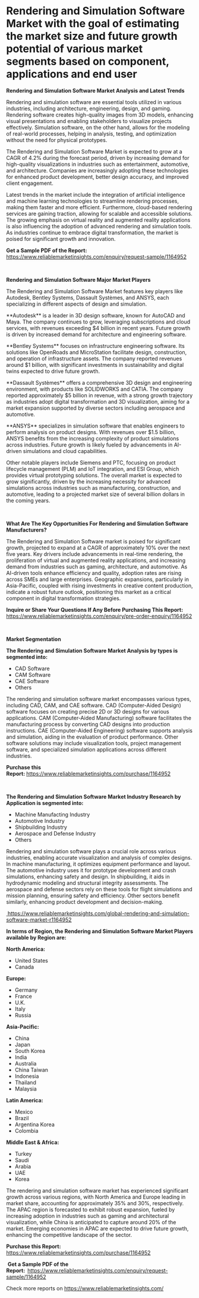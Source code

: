 <p><h1>Rendering and Simulation Software Market with the goal of estimating the market size and future growth potential of various market segments based on component, applications and end user</h1></p><p><strong>Rendering and Simulation Software Market Analysis and Latest Trends</strong></p>
<p><p>Rendering and simulation software are essential tools utilized in various industries, including architecture, engineering, design, and gaming. Rendering software creates high-quality images from 3D models, enhancing visual presentations and enabling stakeholders to visualize projects effectively. Simulation software, on the other hand, allows for the modeling of real-world processes, helping in analysis, testing, and optimization without the need for physical prototypes.</p><p>The Rendering and Simulation Software Market is expected to grow at a CAGR of 4.2% during the forecast period, driven by increasing demand for high-quality visualizations in industries such as entertainment, automotive, and architecture. Companies are increasingly adopting these technologies for enhanced product development, better design accuracy, and improved client engagement. </p><p>Latest trends in the market include the integration of artificial intelligence and machine learning technologies to streamline rendering processes, making them faster and more efficient. Furthermore, cloud-based rendering services are gaining traction, allowing for scalable and accessible solutions. The growing emphasis on virtual reality and augmented reality applications is also influencing the adoption of advanced rendering and simulation tools. As industries continue to embrace digital transformation, the market is poised for significant growth and innovation.</p></p>
<p><strong>Get a Sample PDF of the Report:&nbsp;</strong> <a href="https://www.reliablemarketinsights.com/enquiry/request-sample/1164952?utm_campaign=3270&utm_medium=2&utm_source=Github&utm_content=ia&utm_term=11032025&utm_id=rendering-and-simulation-software">https://www.reliablemarketinsights.com/enquiry/request-sample/1164952</a></p>
<p>&nbsp;</p>
<p><strong>Rendering and Simulation Software Major Market Players</strong></p>
<p><p>The Rendering and Simulation Software Market features key players like Autodesk, Bentley Systems, Dassault Systèmes, and ANSYS, each specializing in different aspects of design and simulation. </p><p>**Autodesk** is a leader in 3D design software, known for AutoCAD and Maya. The company continues to grow, leveraging subscriptions and cloud services, with revenues exceeding $4 billion in recent years. Future growth is driven by increased demand for architecture and engineering software.</p><p>**Bentley Systems** focuses on infrastructure engineering software. Its solutions like OpenRoads and MicroStation facilitate design, construction, and operation of infrastructure assets. The company reported revenues around $1 billion, with significant investments in sustainability and digital twins expected to drive future growth.</p><p>**Dassault Systèmes** offers a comprehensive 3D design and engineering environment, with products like SOLIDWORKS and CATIA. The company reported approximately $5 billion in revenue, with a strong growth trajectory as industries adopt digital transformation and 3D visualization, aiming for a market expansion supported by diverse sectors including aerospace and automotive.</p><p>**ANSYS** specializes in simulation software that enables engineers to perform analysis on product designs. With revenues over $1.5 billion, ANSYS benefits from the increasing complexity of product simulations across industries. Future growth is likely fueled by advancements in AI-driven simulations and cloud capabilities.</p><p>Other notable players include Siemens and PTC, focusing on product lifecycle management (PLM) and IoT integration, and ESI Group, which provides virtual prototyping solutions. The overall market is expected to grow significantly, driven by the increasing necessity for advanced simulations across industries such as manufacturing, construction, and automotive, leading to a projected market size of several billion dollars in the coming years.</p></p>
<p>&nbsp;</p>
<p><strong>What Are The Key Opportunities For Rendering and Simulation Software Manufacturers?</strong></p>
<p><p>The Rendering and Simulation Software market is poised for significant growth, projected to expand at a CAGR of approximately 10% over the next five years. Key drivers include advancements in real-time rendering, the proliferation of virtual and augmented reality applications, and increasing demand from industries such as gaming, architecture, and automotive. As AI-driven tools enhance efficiency and quality, adoption rates are rising across SMEs and large enterprises. Geographic expansions, particularly in Asia-Pacific, coupled with rising investments in creative content production, indicate a robust future outlook, positioning this market as a critical component in digital transformation strategies.</p></p>
<p><strong>Inquire or Share Your Questions If Any Before Purchasing This Report:</strong> <a href="https://www.reliablemarketinsights.com/enquiry/pre-order-enquiry/1164952?utm_campaign=3270&utm_medium=2&utm_source=Github&utm_content=ia&utm_term=11032025&utm_id=rendering-and-simulation-software">https://www.reliablemarketinsights.com/enquiry/pre-order-enquiry/1164952</a></p>
<p>&nbsp;</p>
<p><strong>Market Segmentation</strong></p>
<p><strong>The Rendering and Simulation Software Market Analysis by types is segmented into:</strong></p>
<p><ul><li>CAD Software</li><li>CAM Software</li><li>CAE Software</li><li>Others</li></ul></p>
<p><p>The rendering and simulation software market encompasses various types, including CAD, CAM, and CAE software. CAD (Computer-Aided Design) software focuses on creating precise 2D or 3D designs for various applications. CAM (Computer-Aided Manufacturing) software facilitates the manufacturing process by converting CAD designs into production instructions. CAE (Computer-Aided Engineering) software supports analysis and simulation, aiding in the evaluation of product performance. Other software solutions may include visualization tools, project management software, and specialized simulation applications across different industries.</p></p>
<p><strong>Purchase this Report:&nbsp;</strong><a href="https://www.reliablemarketinsights.com/purchase/1164952?utm_campaign=3270&utm_medium=2&utm_source=Github&utm_content=ia&utm_term=11032025&utm_id=rendering-and-simulation-software">https://www.reliablemarketinsights.com/purchase/1164952</a></p>
<p>&nbsp;</p>
<p><strong>The Rendering and Simulation Software Market Industry Research by Application is segmented into:</strong></p>
<p><ul><li>Machine Manufacting Industry</li><li>Automotive Industry</li><li>Shipbuilding Industry</li><li>Aerospace and Defense Industry</li><li>Others</li></ul></p>
<p><p>Rendering and simulation software plays a crucial role across various industries, enabling accurate visualization and analysis of complex designs. In machine manufacturing, it optimizes equipment performance and layout. The automotive industry uses it for prototype development and crash simulations, enhancing safety and design. In shipbuilding, it aids in hydrodynamic modeling and structural integrity assessments. The aerospace and defense sectors rely on these tools for flight simulations and mission planning, ensuring safety and efficiency. Other sectors benefit similarly, enhancing product development and decision-making.</p></p>
<p><a href="https://www.reliablemarketinsights.com/global-rendering-and-simulation-software-market-r1164952?utm_campaign=3270&utm_medium=2&utm_source=Github&utm_content=ia&utm_term=11032025&utm_id=rendering-and-simulation-software">&nbsp;https://www.reliablemarketinsights.com/global-rendering-and-simulation-software-market-r1164952</a></p>
<p><strong>In terms of Region, the Rendering and Simulation Software Market Players available by Region are:</strong></p>
<p>
    <p> <strong> North America: </strong>
        <ul>
            <li>United States</li>
            <li>Canada</li>
        </ul>
        </p> 
    <p> <strong> Europe: </strong>
        <ul>
            <li>Germany</li>
            <li>France</li>
            <li>U.K.</li>
            <li>Italy</li>
            <li>Russia</li>
        </ul>
        </p> 
    <p> <strong> Asia-Pacific: </strong>
        <ul>
            <li>China</li>
            <li>Japan</li>
            <li>South Korea</li>
            <li>India</li>
            <li>Australia</li>
            <li>China Taiwan</li>
            <li>Indonesia</li>
            <li>Thailand</li>
            <li>Malaysia</li>
        </ul>
        </p> 
    <p> <strong> Latin America: </strong>
        <ul>
            <li>Mexico</li>
            <li>Brazil</li>
            <li>Argentina Korea</li>
            <li>Colombia</li>
        </ul>
        </p> 
    <p> <strong> Middle East & Africa: </strong>
        <ul>
            <li>Turkey</li>
            <li>Saudi</li>
            <li>Arabia</li>
            <li>UAE</li>
            <li>Korea</li>
        </ul>
    </p>
    </p>
<p><p>The rendering and simulation software market has experienced significant growth across various regions, with North America and Europe leading in market share, accounting for approximately 35% and 30%, respectively. The APAC region is forecasted to exhibit robust expansion, fueled by increasing adoption in industries such as gaming and architectural visualization, while China is anticipated to capture around 20% of the market. Emerging economies in APAC are expected to drive future growth, enhancing the competitive landscape of the sector.</p></p>
<p><strong>Purchase this Report: </strong><a href="https://www.reliablemarketinsights.com/purchase/1164952?utm_campaign=3270&utm_medium=2&utm_source=Github&utm_content=ia&utm_term=11032025&utm_id=rendering-and-simulation-software">https://www.reliablemarketinsights.com/purchase/1164952</a></p>
<p>&nbsp;<strong>Get a Sample PDF of the Report:&nbsp;&nbsp;</strong><a href="https://www.reliablemarketinsights.com/enquiry/request-sample/1164952?utm_campaign=3270&utm_medium=2&utm_source=Github&utm_content=ia&utm_term=11032025&utm_id=rendering-and-simulation-software">https://www.reliablemarketinsights.com/enquiry/request-sample/1164952</a></p>
<p><strong></strong></p>
<p>Check more reports on <a href="https://www.reliablemarketinsights.com/?utm_campaign=3270&utm_medium=2&utm_source=Github&utm_content=ia&utm_term=11032025&utm_id=rendering-and-simulation-software">https://www.reliablemarketinsights.com/</a></p>